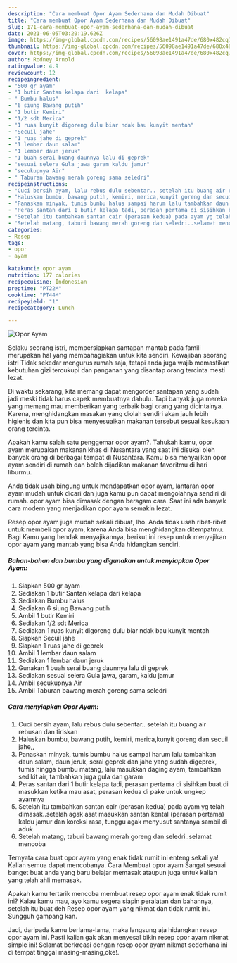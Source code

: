 ```yaml
---
description: "Cara membuat Opor Ayam Sederhana dan Mudah Dibuat"
title: "Cara membuat Opor Ayam Sederhana dan Mudah Dibuat"
slug: 171-cara-membuat-opor-ayam-sederhana-dan-mudah-dibuat
date: 2021-06-05T03:20:19.626Z
image: https://img-global.cpcdn.com/recipes/56098ae1491a47de/680x482cq70/opor-ayam-foto-resep-utama.jpg
thumbnail: https://img-global.cpcdn.com/recipes/56098ae1491a47de/680x482cq70/opor-ayam-foto-resep-utama.jpg
cover: https://img-global.cpcdn.com/recipes/56098ae1491a47de/680x482cq70/opor-ayam-foto-resep-utama.jpg
author: Rodney Arnold
ratingvalue: 4.9
reviewcount: 12
recipeingredient:
- "500 gr ayam"
- "1 butir Santan kelapa dari  kelapa"
- " Bumbu halus"
- "6 siung Bawang putih"
- "1 butir Kemiri"
- "1/2 sdt Merica"
- "1 ruas kunyit digoreng dulu biar ndak bau kunyit mentah"
- "Secuil jahe"
- "1 ruas jahe di geprek"
- "1 lembar daun salam"
- "1 lembar daun jeruk"
- "1 buah serai buang daunnya lalu di geprek"
- "sesuai selera Gula jawa garam kaldu jamur"
- "secukupnya Air"
- " Taburan bawang merah goreng sama seledri"
recipeinstructions:
- "Cuci bersih ayam, lalu rebus dulu sebentar.. setelah itu buang air rebusan dan tiriskan"
- "Haluskan bumbu, bawang putih, kemiri, merica,kunyit goreng dan secuil jahe,,"
- "Panaskan minyak, tumis bumbu halus sampai harum lalu tambahkan daun salam, daun jeruk, serai geprek dan jahe yang sudah digeprek, tumis hingga bumbu matang, lalu masukkan daging ayam, tambahkan sedikit air, tambahkan juga gula dan garam"
- "Peras santan dari 1 butir kelapa tadi, perasan pertama di sisihkan buat di masukkan ketika mau asat, perasan kedua di pake untuk ungkep ayamnya"
- "Setelah itu tambahkan santan cair (perasan kedua) pada ayam yg telah dimasak..setelah agak asat masukkan santan kental (perasan pertama) kaldu jamur dan koreksi rasa, tunggu agak menyusut santanya sambil di aduk"
- "Setelah matang, taburi bawang merah goreng dan seledri..selamat mencoba"
categories:
- Resep
tags:
- opor
- ayam

katakunci: opor ayam 
nutrition: 177 calories
recipecuisine: Indonesian
preptime: "PT22M"
cooktime: "PT44M"
recipeyield: "1"
recipecategory: Lunch

---
```



![Opor Ayam](https://img-global.cpcdn.com/recipes/56098ae1491a47de/680x482cq70/opor-ayam-foto-resep-utama.jpg)

Selaku seorang istri, mempersiapkan santapan mantab pada famili merupakan hal yang membahagiakan untuk kita sendiri. Kewajiban seorang istri Tidak sekedar mengurus rumah saja, tetapi anda juga wajib memastikan kebutuhan gizi tercukupi dan panganan yang disantap orang tercinta mesti lezat.

Di waktu  sekarang, kita memang dapat mengorder santapan yang sudah jadi meski tidak harus capek membuatnya dahulu. Tapi banyak juga mereka yang memang mau memberikan yang terbaik bagi orang yang dicintainya. Karena, menghidangkan masakan yang diolah sendiri akan jauh lebih higienis dan kita pun bisa menyesuaikan makanan tersebut sesuai kesukaan orang tercinta. 



Apakah kamu salah satu penggemar opor ayam?. Tahukah kamu, opor ayam merupakan makanan khas di Nusantara yang saat ini disukai oleh banyak orang di berbagai tempat di Nusantara. Kamu bisa menyajikan opor ayam sendiri di rumah dan boleh dijadikan makanan favoritmu di hari liburmu.

Anda tidak usah bingung untuk mendapatkan opor ayam, lantaran opor ayam mudah untuk dicari dan juga kamu pun dapat mengolahnya sendiri di rumah. opor ayam bisa dimasak dengan beragam cara. Saat ini ada banyak cara modern yang menjadikan opor ayam semakin lezat.

Resep opor ayam juga mudah sekali dibuat, lho. Anda tidak usah ribet-ribet untuk membeli opor ayam, karena Anda bisa menghidangkan ditempatmu. Bagi Kamu yang hendak menyajikannya, berikut ini resep untuk menyajikan opor ayam yang mantab yang bisa Anda hidangkan sendiri.

<!--inarticleads1-->

##### Bahan-bahan dan bumbu yang digunakan untuk menyiapkan Opor Ayam:

1. Siapkan 500 gr ayam
1. Sediakan 1 butir Santan kelapa dari  kelapa
1. Sediakan  Bumbu halus
1. Sediakan 6 siung Bawang putih
1. Ambil 1 butir Kemiri
1. Sediakan 1/2 sdt Merica
1. Sediakan 1 ruas kunyit digoreng dulu biar ndak bau kunyit mentah
1. Siapkan Secuil jahe
1. Siapkan 1 ruas jahe di geprek
1. Ambil 1 lembar daun salam
1. Sediakan 1 lembar daun jeruk
1. Gunakan 1 buah serai buang daunnya lalu di geprek
1. Sediakan sesuai selera Gula jawa, garam, kaldu jamur
1. Ambil secukupnya Air
1. Ambil  Taburan bawang merah goreng sama seledri




<!--inarticleads2-->

##### Cara menyiapkan Opor Ayam:

1. Cuci bersih ayam, lalu rebus dulu sebentar.. setelah itu buang air rebusan dan tiriskan
1. Haluskan bumbu, bawang putih, kemiri, merica,kunyit goreng dan secuil jahe,,
1. Panaskan minyak, tumis bumbu halus sampai harum lalu tambahkan daun salam, daun jeruk, serai geprek dan jahe yang sudah digeprek, tumis hingga bumbu matang, lalu masukkan daging ayam, tambahkan sedikit air, tambahkan juga gula dan garam
1. Peras santan dari 1 butir kelapa tadi, perasan pertama di sisihkan buat di masukkan ketika mau asat, perasan kedua di pake untuk ungkep ayamnya
1. Setelah itu tambahkan santan cair (perasan kedua) pada ayam yg telah dimasak..setelah agak asat masukkan santan kental (perasan pertama) kaldu jamur dan koreksi rasa, tunggu agak menyusut santanya sambil di aduk
1. Setelah matang, taburi bawang merah goreng dan seledri..selamat mencoba




Ternyata cara buat opor ayam yang enak tidak rumit ini enteng sekali ya! Kalian semua dapat mencobanya. Cara Membuat opor ayam Sangat sesuai banget buat anda yang baru belajar memasak ataupun juga untuk kalian yang telah ahli memasak.

Apakah kamu tertarik mencoba membuat resep opor ayam enak tidak rumit ini? Kalau kamu mau, ayo kamu segera siapin peralatan dan bahannya, setelah itu buat deh Resep opor ayam yang nikmat dan tidak rumit ini. Sungguh gampang kan. 

Jadi, daripada kamu berlama-lama, maka langsung aja hidangkan resep opor ayam ini. Pasti kalian gak akan menyesal bikin resep opor ayam nikmat simple ini! Selamat berkreasi dengan resep opor ayam nikmat sederhana ini di tempat tinggal masing-masing,oke!.

